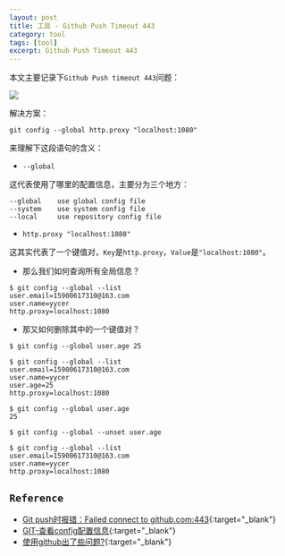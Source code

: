 ```yaml
---
layout: post
title: 工具 - Github Push Timeout 443
category: tool
tags: [tool]
excerpt: Github Push Timeout 443
---
```


本文主要记录下`Github Push timeout 443`问题：  

![](https://yyc-images.oss-cn-beijing.aliyuncs.com/push_timeout_443.png)  

解决方案：

`git config --global http.proxy "localhost:1080"`

来理解下这段语句的含义：  

- `--global`  

这代表使用了哪里的配置信息，主要分为三个地方：  

``` shell
--global    use global config file
--system    use system config file
--local     use repository config file
```

- `http.proxy "localhost:1080"`

这其实代表了一个键值对，`Key`是`http.proxy`，`Value`是`"localhost:1080"`。  

- 那么我们如何查询所有全局信息？  

``` shell
$ git config --global --list
user.email=15900617310@163.com
user.name=yycer
http.proxy=localhost:1080
```

- 那又如何删除其中的一个键值对？  

``` shell
$ git config --global user.age 25

$ git config --global --list
user.email=15900617310@163.com
user.name=yycer
user.age=25
http.proxy=localhost:1080

$ git config --global user.age
25

$ git config --global --unset user.age

$ git config --global --list
user.email=15900617310@163.com
user.name=yycer
http.proxy=localhost:1080
```

## `Reference`
- [Git push时报错：Failed connect to github.com:443](https://blog.csdn.net/qq_27093465/article/details/71210203){:target="_blank"}  
- [GIT-查看config配置信息](https://www.cnblogs.com/merray/p/6006411.html){:target="_blank"}  
- [使用github出了些问题?](https://www.zhihu.com/question/26954892){:target="_blank"}  

